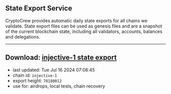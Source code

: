 ## State Export Service
CryptoCrew provides automatic daily state exports for all chains we validate. State export files can be used as genesis files and are a snapshot of the current blockchain state, including all validators, accounts, balances and delegations.

---
**Download: [injective-1 state export](https://dl-eu2.ccvalidators.com/SERVICE/injective/injective-1_export_78180012.json)**
---

- last updated: Tue Jul 16 2024 07:08:45
- chain id: `injective-1`
- export height: `78180012`
- use for: airdrops, local tests, chain recovery
